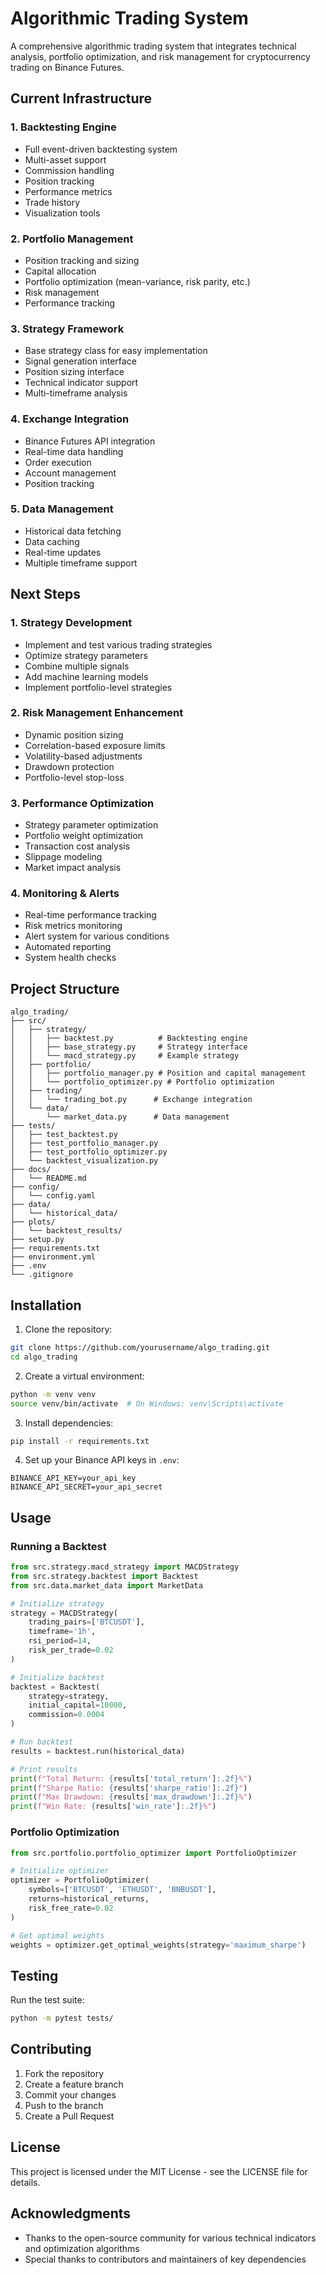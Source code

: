 # Algorithmic Trading System

A comprehensive algorithmic trading system that integrates technical analysis, portfolio optimization, and risk management for cryptocurrency trading on Binance Futures.

## Current Infrastructure

### 1. Backtesting Engine
- Full event-driven backtesting system
- Multi-asset support
- Commission handling
- Position tracking
- Performance metrics
- Trade history
- Visualization tools

### 2. Portfolio Management
- Position tracking and sizing
- Capital allocation
- Portfolio optimization (mean-variance, risk parity, etc.)
- Risk management
- Performance tracking

### 3. Strategy Framework
- Base strategy class for easy implementation
- Signal generation interface
- Position sizing interface
- Technical indicator support
- Multi-timeframe analysis

### 4. Exchange Integration
- Binance Futures API integration
- Real-time data handling
- Order execution
- Account management
- Position tracking

### 5. Data Management
- Historical data fetching
- Data caching
- Real-time updates
- Multiple timeframe support

## Next Steps

### 1. Strategy Development
- Implement and test various trading strategies
- Optimize strategy parameters
- Combine multiple signals
- Add machine learning models
- Implement portfolio-level strategies

### 2. Risk Management Enhancement
- Dynamic position sizing
- Correlation-based exposure limits
- Volatility-based adjustments
- Drawdown protection
- Portfolio-level stop-loss

### 3. Performance Optimization
- Strategy parameter optimization
- Portfolio weight optimization
- Transaction cost analysis
- Slippage modeling
- Market impact analysis

### 4. Monitoring & Alerts
- Real-time performance tracking
- Risk metrics monitoring
- Alert system for various conditions
- Automated reporting
- System health checks

## Project Structure

```
algo_trading/
├── src/
│   ├── strategy/
│   │   ├── backtest.py          # Backtesting engine
│   │   ├── base_strategy.py     # Strategy interface
│   │   └── macd_strategy.py     # Example strategy
│   ├── portfolio/
│   │   ├── portfolio_manager.py # Position and capital management
│   │   └── portfolio_optimizer.py # Portfolio optimization
│   ├── trading/
│   │   └── trading_bot.py      # Exchange integration
│   └── data/
│       └── market_data.py      # Data management
├── tests/
│   ├── test_backtest.py
│   ├── test_portfolio_manager.py
│   ├── test_portfolio_optimizer.py
│   └── backtest_visualization.py
├── docs/
│   └── README.md
├── config/
│   └── config.yaml
├── data/
│   └── historical_data/
├── plots/
│   └── backtest_results/
├── setup.py
├── requirements.txt
├── environment.yml
├── .env
└── .gitignore
```

## Installation

1. Clone the repository:
```bash
git clone https://github.com/yourusername/algo_trading.git
cd algo_trading
```

2. Create a virtual environment:
```bash
python -m venv venv
source venv/bin/activate  # On Windows: venv\Scripts\activate
```

3. Install dependencies:
```bash
pip install -r requirements.txt
```

4. Set up your Binance API keys in `.env`:
```
BINANCE_API_KEY=your_api_key
BINANCE_API_SECRET=your_api_secret
```

## Usage

### Running a Backtest

```python
from src.strategy.macd_strategy import MACDStrategy
from src.strategy.backtest import Backtest
from src.data.market_data import MarketData

# Initialize strategy
strategy = MACDStrategy(
    trading_pairs=['BTCUSDT'],
    timeframe='1h',
    rsi_period=14,
    risk_per_trade=0.02
)

# Initialize backtest
backtest = Backtest(
    strategy=strategy,
    initial_capital=10000,
    commission=0.0004
)

# Run backtest
results = backtest.run(historical_data)

# Print results
print(f"Total Return: {results['total_return']:.2f}%")
print(f"Sharpe Ratio: {results['sharpe_ratio']:.2f}")
print(f"Max Drawdown: {results['max_drawdown']:.2f}%")
print(f"Win Rate: {results['win_rate']:.2f}%")
```

### Portfolio Optimization

```python
from src.portfolio.portfolio_optimizer import PortfolioOptimizer

# Initialize optimizer
optimizer = PortfolioOptimizer(
    symbols=['BTCUSDT', 'ETHUSDT', 'BNBUSDT'],
    returns=historical_returns,
    risk_free_rate=0.02
)

# Get optimal weights
weights = optimizer.get_optimal_weights(strategy='maximum_sharpe')
```

## Testing

Run the test suite:
```bash
python -m pytest tests/
```

## Contributing

1. Fork the repository
2. Create a feature branch
3. Commit your changes
4. Push to the branch
5. Create a Pull Request

## License

This project is licensed under the MIT License - see the LICENSE file for details.

## Acknowledgments

- Thanks to the open-source community for various technical indicators and optimization algorithms
- Special thanks to contributors and maintainers of key dependencies 